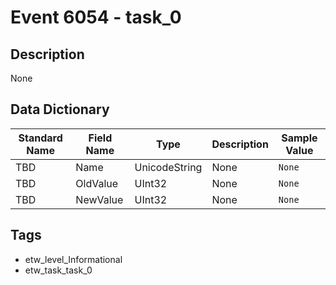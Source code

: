 # Event 6054 - task_0

## Description
None

## Data Dictionary
|Standard Name|Field Name|Type|Description|Sample Value|
|---|---|---|---|---|
|TBD|Name|UnicodeString|None|`None`|
|TBD|OldValue|UInt32|None|`None`|
|TBD|NewValue|UInt32|None|`None`|

## Tags
* etw_level_Informational
* etw_task_task_0